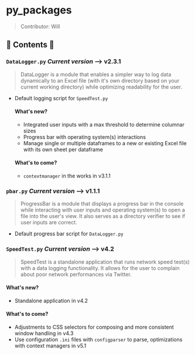 # py_packages
>Contributor: Will

## 🐍 Contents 🐍 
### `DataLogger.py` ***Current version*** --> v2.3.1 
>DataLogger is a module that enables a simpler way to log data dynamically to an Excel file (with it's own directory based on your current working directory) while optimizing readability for the user.
- Default logging script for `SpeedTest.py` 
  #### What's new?
  - Integrated user inputs with a max threshold to determine columnar sizes 
  - Progress bar with operating system(s) interactions
  - Manage single or multiple dataframes to a new or existing Excel file with its own sheet per dataframe 
  
  #### What's to come?
  - `contextmanager` in the works in v3.1.1 

### `pbar.py` ***Current version*** --> v1.1.1 
>ProgressBar is a module that displays a progress bar in the console while interacting with user inputs and operating system(s) to open a file into the user's view. It also serves as a directory verifier to see if user inputs are correct. 
- Default progress bar script for `DataLogger.py` 

### `SpeedTest.py` ***Current version*** --> v4.2 
>SpeedTest is a standalone application that runs network speed test(s) with a data logging functionality. It allows for the user to complain about poor network performances via Twitter.  
  #### What's new? 
  - Standalone application in v4.2 
  
  #### What's to come? 
  - Adjustments to CSS selectors for composing and more consistent window handling in v4.3
  - Use configuration `.ini` files with `configparser` to parse, optimizations with context managers in v5.1
